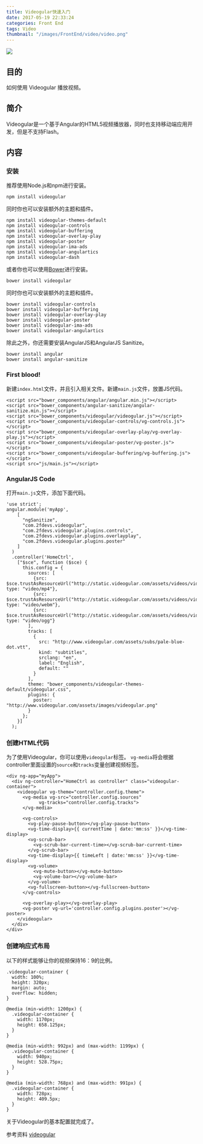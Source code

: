 ```yaml
---
title: Videogular快速入门
date: 2017-05-19 22:33:24
categories: Front End
tags: Video
thumbnail: "/images/FrontEnd/video/video.png"
---
```

![](/images/FrontEnd/video/video.png)

## 目的
如何使用 Videogular 播放视频。
<!--more-->

## 简介
Videogular是一个基于Angular的HTML5视频播放器，同时也支持移动端应用开发，但是不支持Flash。

## 内容
### 安装
推荐使用Node.js和npm进行安装。
```
npm install videogular
```
同时你也可以安装额外的主题和插件。
```
npm install videogular-themes-default
npm install videogular-controls
npm install videogular-buffering
npm install videogular-overlay-play
npm install videogular-poster
npm install videogular-ima-ads
npm install videogular-angulartics
npm install videogular-dash
```
或者你也可以使用[Bower](http://www.garfieldwiki.com/2017/05/18/bowerEntrance/#more)进行安装。
```
bower install videogular
```
同时你也可以安装额外的主题和插件。
```
bower install videogular-controls
bower install videogular-buffering
bower install videogular-overlay-play
bower install videogular-poster
bower install videogular-ima-ads
bower install videogular-angulartics
```
除此之外，你还需要安装AngularJS和AngularJS Sanitize。
```
bower install angular
bower install angular-sanitize
```
### First blood!
新建`index.html`文件，并且引入相关文件。新建`main.js`文件，放置JS代码。
```
<script src="bower_components/angular/angular.min.js"></script>
<script src="bower_components/angular-sanitize/angular-sanitize.min.js"></script>
<script src="bower_components/videogular/videogular.js"></script>
<script src="bower_components/videogular-controls/vg-controls.js"></script>
<script src="bower_components/videogular-overlay-play/vg-overlay-play.js"></script>
<script src="bower_components/videogular-poster/vg-poster.js"></script>
<script src="bower_components/videogular-buffering/vg-buffering.js"></script>
<script src="js/main.js"></script>
```
### AngularJS Code
打开`main.js`文件，添加下面代码。
```
'use strict';
angular.module('myApp',
    [
      "ngSanitize",
      "com.2fdevs.videogular",
      "com.2fdevs.videogular.plugins.controls",
      "com.2fdevs.videogular.plugins.overlayplay",
      "com.2fdevs.videogular.plugins.poster"
    ]
  )
  .controller('HomeCtrl',
    ["$sce", function ($sce) {
      this.config = {
        sources: [
          {src: $sce.trustAsResourceUrl("http://static.videogular.com/assets/videos/videogular.mp4"), type: "video/mp4"},
          {src: $sce.trustAsResourceUrl("http://static.videogular.com/assets/videos/videogular.webm"), type: "video/webm"},
          {src: $sce.trustAsResourceUrl("http://static.videogular.com/assets/videos/videogular.ogg"), type: "video/ogg"}
        ],
        tracks: [
          {
            src: "http://www.videogular.com/assets/subs/pale-blue-dot.vtt",
            kind: "subtitles",
            srclang: "en",
            label: "English",
            default: ""
          }
        ],
        theme: "bower_components/videogular-themes-default/videogular.css",
        plugins: {
          poster: "http://www.videogular.com/assets/images/videogular.png"
        }
      };
    }]
  );
```
### 创建HTML代码
为了使用Videogular，你可以使用`videogular`标签。
`vg-media`将会根据controller里面设置的`source`和`tracks`变量创建视频标签。
```
<div ng-app="myApp">
  <div ng-controller="HomeCtrl as controller" class="videogular-container">
    <videogular vg-theme="controller.config.theme">
      <vg-media vg-src="controller.config.sources"
            vg-tracks="controller.config.tracks">
      </vg-media>

      <vg-controls>
        <vg-play-pause-button></vg-play-pause-button>
        <vg-time-display>{{ currentTime | date:'mm:ss' }}</vg-time-display>
        <vg-scrub-bar>
          <vg-scrub-bar-current-time></vg-scrub-bar-current-time>
        </vg-scrub-bar>
        <vg-time-display>{{ timeLeft | date:'mm:ss' }}</vg-time-display>
        <vg-volume>
          <vg-mute-button></vg-mute-button>
          <vg-volume-bar></vg-volume-bar>
        </vg-volume>
        <vg-fullscreen-button></vg-fullscreen-button>
      </vg-controls>

      <vg-overlay-play></vg-overlay-play>
      <vg-poster vg-url='controller.config.plugins.poster'></vg-poster>
    </videogular>
  </div>
</div>
```

### 创建响应式布局
以下的样式能够让你的视频保持16：9的比例。
```
.videogular-container {
  width: 100%;
  height: 320px;
  margin: auto;
  overflow: hidden;
}

@media (min-width: 1200px) {
  .videogular-container {
    width: 1170px;
    height: 658.125px;
  }
}

@media (min-width: 992px) and (max-width: 1199px) {
  .videogular-container {
    width: 940px;
    height: 528.75px;
  }
}

@media (min-width: 768px) and (max-width: 991px) {
  .videogular-container {
    width: 728px;
    height: 409.5px;
  }
}
```
关于Videogular的基本配置就完成了。

参考资料
[videogular](http://www.videogular.com/tutorials/how-to-start/)
